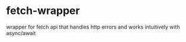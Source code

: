 # fetch-wrapper
wrapper for fetch api that handles http errors and works intuitively with async/await

